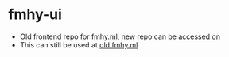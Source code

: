 # fmhy-ui
- Old frontend repo for fmhy.ml, new repo can be [accessed on](https://github.com/zeus-12/fmhy)
- This can still be used at [old.fmhy.ml](https://old.fmhy.ml)
